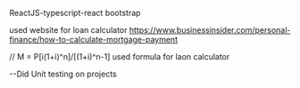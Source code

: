 ReactJS-typescript-react bootstrap

used website for loan calculator
https://www.businessinsider.com/personal-finance/how-to-calculate-mortgage-payment

// M = P[i(1+i)^n]/[(1+i)^n-1] used formula for laon calculator

--Did Unit testing on projects
